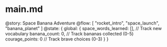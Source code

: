 # main.md
@story: Space Banana Adventure
@flow: [
    "rocket_intro",
    "space_launch",
    "banana_planet"
]
@state: {
    global: {
        space_words_learned: [], // Track new vocabulary
        banana_count: 0, // Track bananas collected (0-5)
        courage_points: 0 // Track brave choices (0-3)
    }
}